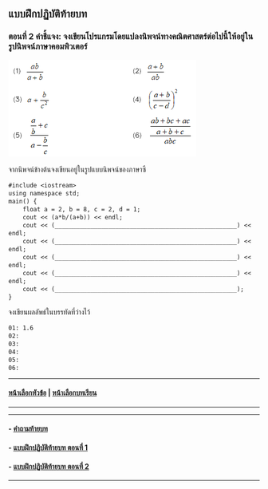 ## แบบฝึกปฏิบัติท้ายบท
### ตอนที่ 2 คำชี้แจง: จงเขียนโปรแกรมโดยแปลงนิพจน์ทางคณิตศาสตร์ต่อไปนี้ให้อยู่ในรูปนิพจน์ภาษาคอมพิวเตอร์

<img src=img/0400-13.png>

จากนิพจน์ข้างต้นจงเขียนอยู่ในรูปแบบนิพจน์ของภาษาซี

```
#include <iostream>		
using namespace std;
main() {
    float a = 2, b = 8, c = 2, d = 1;
    cout << (a*b/(a+b)) << endl;
    cout << (___________________________________________________) << endl;
    cout << (___________________________________________________) << endl;
    cout << (___________________________________________________) << endl;
    cout << (___________________________________________________) << endl;
    cout << (___________________________________________________);
}
```

จงเขียนผลลัพธ์ในบรรทัดที่ว่างไว้

```
01:	1.6
02:	
03:	
04:	
05:	
06:	
```

---
#### [หน้าเลือกหัวข้อ](README.md) | [หน้าเลือกบทเรียน](../README.md)
---
---
#### - [คำถามท้ายบท](0430.md)
#### - [แบบฝึกปฏิบัติท้ายบท ตอนที่ 1](0450.md)
#### - [แบบฝึกปฏิบัติท้ายบท ตอนที่ 2](0450.md)
---
